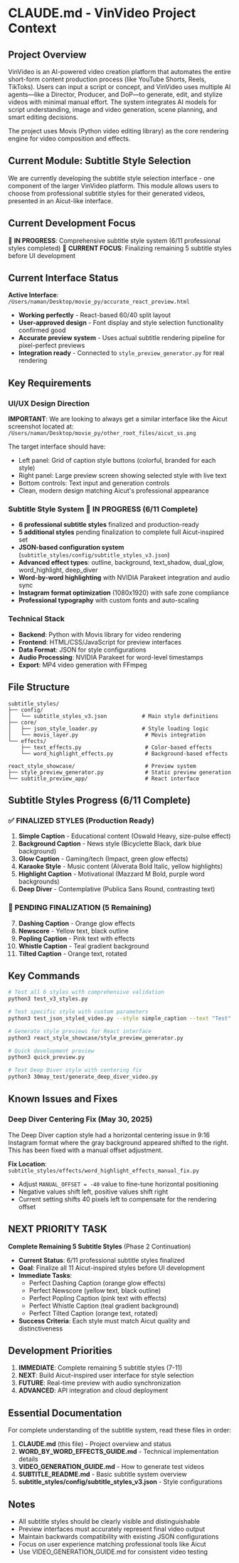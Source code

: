 # CLAUDE.md - VinVideo Project Context

## Project Overview
VinVideo is an AI-powered video creation platform that automates the entire short-form content production process (like YouTube Shorts, Reels, TikToks). Users can input a script or concept, and VinVideo uses multiple AI agents—like a Director, Producer, and DoP—to generate, edit, and stylize videos with minimal manual effort. The system integrates AI models for script understanding, image and video generation, scene planning, and smart editing decisions.

The project uses Movis (Python video editing library) as the core rendering engine for video composition and effects.

## Current Module: Subtitle Style Selection
We are currently developing the subtitle style selection interface - one component of the larger VinVideo platform. This module allows users to choose from professional subtitle styles for their generated videos, presented in an Aicut-like interface.

## Current Development Focus
🚧 **IN PROGRESS**: Comprehensive subtitle style system (6/11 professional styles completed)
🎯 **CURRENT FOCUS**: Finalizing remaining 5 subtitle styles before UI development

## Current Interface Status
**Active Interface**: `/Users/naman/Desktop/movie_py/accurate_react_preview.html`
- **Working perfectly** - React-based 60/40 split layout
- **User-approved design** - Font display and style selection functionality confirmed good
- **Accurate preview system** - Uses actual subtitle rendering pipeline for pixel-perfect previews
- **Integration ready** - Connected to `style_preview_generator.py` for real rendering

## Key Requirements

### UI/UX Design Direction
**IMPORTANT**: We are looking to always get a similar interface like the Aicut screenshot located at:
`/Users/naman/Desktop/movie_py/other_root_files/aicut_ss.png`

The target interface should have:
- Left panel: Grid of caption style buttons (colorful, branded for each style)
- Right panel: Large preview screen showing selected style with live text
- Bottom controls: Text input and generation controls
- Clean, modern design matching Aicut's professional appearance

### Subtitle Style System 🚧 IN PROGRESS (6/11 Complete)
- **6 professional subtitle styles** finalized and production-ready
- **5 additional styles** pending finalization to complete full Aicut-inspired set
- **JSON-based configuration system** (`subtitle_styles/config/subtitle_styles_v3.json`)
- **Advanced effect types**: outline, background, text_shadow, dual_glow, word_highlight, deep_diver
- **Word-by-word highlighting** with NVIDIA Parakeet integration and audio sync
- **Instagram format optimization** (1080x1920) with safe zone compliance
- **Professional typography** with custom fonts and auto-scaling

### Technical Stack
- **Backend**: Python with Movis library for video rendering
- **Frontend**: HTML/CSS/JavaScript for preview interfaces
- **Data Format**: JSON for style configurations
- **Audio Processing**: NVIDIA Parakeet for word-level timestamps
- **Export**: MP4 video generation with FFmpeg

## File Structure
```
subtitle_styles/
├── config/
│   └── subtitle_styles_v3.json           # Main style definitions
├── core/
│   ├── json_style_loader.py              # Style loading logic
│   └── movis_layer.py                     # Movis integration
└── effects/
    ├── text_effects.py                    # Color-based effects
    └── word_highlight_effects.py          # Background-based effects

react_style_showcase/                      # Preview system
├── style_preview_generator.py             # Static preview generation
└── subtitle_preview_app/                  # React interface
```

## Subtitle Styles Progress (6/11 Complete)

### ✅ FINALIZED STYLES (Production Ready)
1. **Simple Caption** - Educational content (Oswald Heavy, size-pulse effect)
2. **Background Caption** - News style (Bicyclette Black, dark blue background)
3. **Glow Caption** - Gaming/tech (Impact, green glow effects) 
4. **Karaoke Style** - Music content (Alverata Bold Italic, yellow highlights)
5. **Highlight Caption** - Motivational (Mazzard M Bold, purple word backgrounds)
6. **Deep Diver** - Contemplative (Publica Sans Round, contrasting text)

### 🚧 PENDING FINALIZATION (5 Remaining)
7. **Dashing Caption** - Orange glow effects
8. **Newscore** - Yellow text, black outline
9. **Popling Caption** - Pink text with effects
10. **Whistle Caption** - Teal gradient background
11. **Tilted Caption** - Orange text, rotated

## Key Commands
```bash
# Test all 6 styles with comprehensive validation
python3 test_v3_styles.py

# Test specific style with custom parameters  
python3 test_json_styled_video.py --style simple_caption --text "Test"

# Generate style previews for React interface
python3 react_style_showcase/style_preview_generator.py

# Quick development preview
python3 quick_preview.py

# Test Deep Diver style with centering fix
python3 30may_test/generate_deep_diver_video.py
```

## Known Issues and Fixes

### Deep Diver Centering Fix (May 30, 2025)
The Deep Diver caption style had a horizontal centering issue in 9:16 Instagram format where the gray background appeared shifted to the right. This has been fixed with a manual offset adjustment.

**Fix Location**: `subtitle_styles/effects/word_highlight_effects_manual_fix.py`
- Adjust `MANUAL_OFFSET = -40` value to fine-tune horizontal positioning
- Negative values shift left, positive values shift right
- Current setting shifts 40 pixels left to compensate for the rendering offset

## NEXT PRIORITY TASK
**Complete Remaining 5 Subtitle Styles** (Phase 2 Continuation)
- **Current Status**: 6/11 professional subtitle styles finalized
- **Goal**: Finalize all 11 Aicut-inspired styles before UI development
- **Immediate Tasks**:
  - Perfect Dashing Caption (orange glow effects)
  - Perfect Newscore (yellow text, black outline) 
  - Perfect Popling Caption (pink text with effects)
  - Perfect Whistle Caption (teal gradient background)
  - Perfect Tilted Caption (orange text, rotated)
- **Success Criteria**: Each style must match Aicut quality and distinctiveness

## Development Priorities
1. **IMMEDIATE**: Complete remaining 5 subtitle styles (7-11)
2. **NEXT**: Build Aicut-inspired user interface for style selection  
3. **FUTURE**: Real-time preview with audio synchronization
4. **ADVANCED**: API integration and cloud deployment

## Essential Documentation
For complete understanding of the subtitle system, read these files in order:
1. **CLAUDE.md** (this file) - Project overview and status
2. **WORD_BY_WORD_EFFECTS_GUIDE.md** - Technical implementation details
3. **VIDEO_GENERATION_GUIDE.md** - How to generate test videos
4. **SUBTITLE_README.md** - Basic subtitle system overview
5. **subtitle_styles/config/subtitle_styles_v3.json** - Style configurations

## Notes
- All subtitle styles should be clearly visible and distinguishable
- Preview interfaces must accurately represent final video output
- Maintain backwards compatibility with existing JSON configurations
- Focus on user experience matching professional tools like Aicut
- Use VIDEO_GENERATION_GUIDE.md for consistent video testing